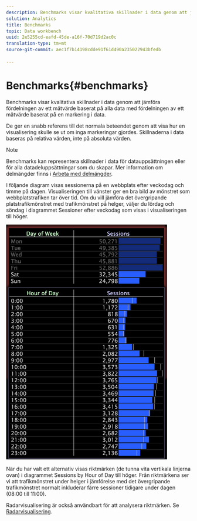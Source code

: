 ```yaml
---
description: Benchmarks visar kvalitativa skillnader i data genom att jämföra fördelningen av ett mätvärde baserat på alla data med fördelningen av ett mätvärde baserat på en markering i data.
solution: Analytics
title: Benchmarks
topic: Data workbench
uuid: 2e5255cd-eafd-45de-a16f-70d719d2ac0c
translation-type: tm+mt
source-git-commit: aec1f7b14198cdde91f61d490a235022943bfedb

---
```



# Benchmarks{#benchmarks}

Benchmarks visar kvalitativa skillnader i data genom att jämföra fördelningen av ett mätvärde baserat på alla data med fördelningen av ett mätvärde baserat på en markering i data.

De ger en snabb referens till det normala beteendet genom att visa hur en visualisering skulle se ut om inga markeringar gjordes. Skillnaderna i data baseras på relativa värden, inte på absoluta värden.

>[!NOTE]
>
>Benchmarks kan representera skillnader i data för datauppsättningen eller för alla datadeluppsättningar som du skapar. Mer information om delmängder finns i [Arbeta med delmängder](../../../home/c-get-started/c-vis/c-wk-subsets/c-wk-subsets.md#concept-43809322b6374d5cb2536630a13e943b).

I följande diagram visas sessionerna på en webbplats efter veckodag och timme på dagen. Visualiseringen till vänster ger en bra bild av mönstret som webbplatstrafiken tar över tid. Om du vill jämföra det övergripande platstrafikmönstret med trafikmönstret på helger, väljer du lördag och söndag i diagrammet Sessioner efter veckodag som visas i visualiseringen till höger.

![](assets/wsp_Custom_Benchmarks-Selection.png)

När du har valt ett alternativ visas riktmärken (de tunna vita vertikala linjerna ovan) i diagrammet Sessions by Hour of Day till höger. Från riktmärkena ser vi att trafikmönstret under helger i jämförelse med det övergripande trafikmönstret normalt inkluderar färre sessioner tidigare under dagen (08:00 till 11:00).

Radarvisualisering är också användbart för att analysera riktmärken. Se [Radarvisualisering](../../../home/c-get-started/c-analysis-vis/t-radar-vis.md#task-aeb2531e11ca48b597d5b0d704964dc8).
